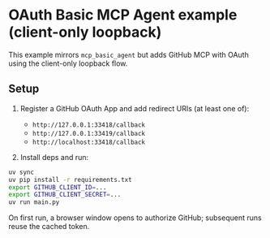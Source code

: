 # OAuth Basic MCP Agent example (client-only loopback)

This example mirrors `mcp_basic_agent` but adds GitHub MCP with OAuth using the client-only loopback flow.

## Setup

1. Register a GitHub OAuth App and add redirect URIs (at least one of):

   - `http://127.0.0.1:33418/callback`
   - `http://127.0.0.1:33419/callback`
   - `http://localhost:33418/callback`

2. Install deps and run:

```bash
uv sync
uv pip install -r requirements.txt
export GITHUB_CLIENT_ID=...
export GITHUB_CLIENT_SECRET=...
uv run main.py
```

On first run, a browser window opens to authorize GitHub; subsequent runs reuse the cached token.
